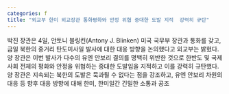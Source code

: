 ```yaml
---
categories: f
title: "외교부 한미 외교장관 통화평화와 안정 위협 중대한 도발 지적  강력히 규탄"
---
```

박진 장관은 4일, 안토니 블링컨(Antony J. Blinken) 미국 국무부 장관과 통화를 갖고, 금일 북한의 중거리 탄도미사일 발사에 대한 대응 방향을 논의했다고 외교부는 밝혔다.																양 장관은 이번 발사가 다수의 유엔 안보리 결의를 명백히 위반한 것으로 한반도 및 국제사회 전체의 평화와 안정을 위협하는 중대한 도발임을 지적하고 이를 강력히 규탄했다. 양 장관은 지속되는 북한의 도발은 묵과될 수 없다는 점을 강조하고, 유엔 안보리 차원의 대응 등 향후 대응 방향에 대해 한미, 한미일간 긴밀한 소통과 공조